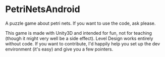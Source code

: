 # PetriNetsAndroid
A puzzle game about petri nets. If you want to use the code, ask please.

This game is made with Unity3D and intended for fun, not for teaching (though it might very well be a side effect). Level Design works entirely without code. If you want to contribute, I'd happily help you set up the dev environment (it's easy) and give you a few pointers.
